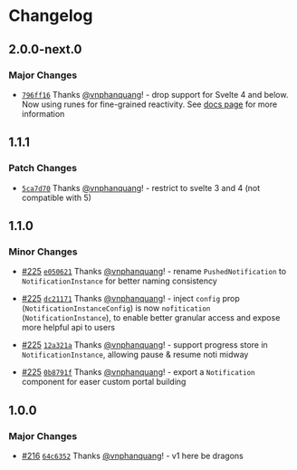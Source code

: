 # Changelog

## 2.0.0-next.0

### Major Changes

- [`796ff16`](https://github.com/vnphanquang/svelte-put/commit/796ff16d4ffad1f7943b6a293e435da2616db6ed) Thanks [@vnphanquang](https://github.com/vnphanquang)! - drop support for Svelte 4 and below. Now using runes for fine-grained reactivity. See [docs page](https://svelte-put.vnphanquang.com/docs/noti) for more information

## 1.1.1

### Patch Changes

- [`5ca7d70`](https://github.com/vnphanquang/svelte-put/commit/5ca7d701a61b6d2f90e7a6b21f644b8ad93fc33e) Thanks [@vnphanquang](https://github.com/vnphanquang)! - restrict to svelte 3 and 4 (not compatible with 5)

## 1.1.0

### Minor Changes

- [#225](https://github.com/vnphanquang/svelte-put/pull/225) [`e050621`](https://github.com/vnphanquang/svelte-put/commit/e0506210da96a0d13a5b899a6c16852dea922725) Thanks [@vnphanquang](https://github.com/vnphanquang)! - rename `PushedNotification` to `NotificationInstance` for better naming consistency

- [#225](https://github.com/vnphanquang/svelte-put/pull/225) [`dc21171`](https://github.com/vnphanquang/svelte-put/commit/dc211715f36b8fbf99b499ab9a2acefc5c7d04cf) Thanks [@vnphanquang](https://github.com/vnphanquang)! - inject `config` prop (`NotificationInstanceConfig`) is now `nofitication` (`NotificationInstance`), to enable better granular access and expose more helpful api to users

- [#225](https://github.com/vnphanquang/svelte-put/pull/225) [`12a321a`](https://github.com/vnphanquang/svelte-put/commit/12a321ab6e2a4c635378953a202ce565c1a64dbc) Thanks [@vnphanquang](https://github.com/vnphanquang)! - support progress store in `NotificationInstance`, allowing pause & resume noti midway

- [#225](https://github.com/vnphanquang/svelte-put/pull/225) [`0b8791f`](https://github.com/vnphanquang/svelte-put/commit/0b8791ff3ca2cfd6cdc7bda565259b6f94b38d92) Thanks [@vnphanquang](https://github.com/vnphanquang)! - export a `Notification` component for easer custom portal building

## 1.0.0

### Major Changes

- [#216](https://github.com/vnphanquang/svelte-put/pull/216) [`64c6352`](https://github.com/vnphanquang/svelte-put/commit/64c63524ac12d22af1ed57f2f988d75b8082721d) Thanks [@vnphanquang](https://github.com/vnphanquang)! - v1 here be dragons
